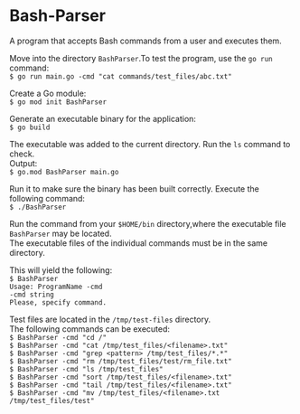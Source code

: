 # Bash-Parser
А program that accepts Bash commands from a user and executes them.  


Move into the directory  `BashParser`.To test the program, use the `go run` command:  
`$ go run main.go -cmd "cat commands/test_files/abc.txt"`  

Create a Go module:  
`$ go mod init BashParser`  

Generate an executable binary for the application:  
`$ go build`  

The executable was added to the current directory. Run the `ls` command to check.   
Output:  
`$ go.mod BashParser main.go`  

Run it to make sure the binary has been built correctly. Execute the following command:  
`$ ./BashParser`  

Run the command from your `$HOME/bin` directory,where the executable file `BashParser` may be located.  
The executable files of the individual commands must be in the same directory.

This will yield the following:  
`$ BashParser`   
 `Usage: ProgramName -cmd`    
      `-cmd string`  
    	`Please, specify command.`  
      
Test files are located in the `/tmp/test-files` directory.  
The following commands can be executed:   
`$ BashParser -cmd "cd /"`  
`$ BashParser -cmd "cat /tmp/test_files/<filename>.txt"`  
`$ BashParser -cmd "grep <pattern> /tmp/test_files/*.*"`   
`$ BashParser -cmd "rm /tmp/test_files/test/rm_file.txt"`  
`$ BashParser -cmd "ls /tmp/test_files"`  
`$ BashParser -cmd "sort /tmp/test_files/<filename>.txt"`  
`$ BashParser -cmd "tail /tmp/test_files/<filename>.txt"`  
`$ BashParser -cmd "mv /tmp/test_files/<filename>.txt /tmp/test_files/test"`  
